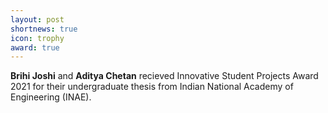 ```yaml
---
layout: post
shortnews: true
icon: trophy
award: true
---
```


<b>Brihi Joshi</b> and <b>Aditya Chetan</b> recieved Innovative Student Projects Award 2021 for their undergraduate thesis from Indian National Academy of Engineering (INAE).